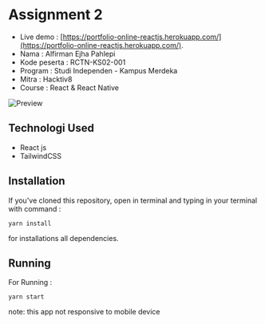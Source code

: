 # Assignment 2

- Live demo : [https://portfolio-online-reactjs.herokuapp.com/](https://portfolio-online-reactjs.herokuapp.com/).
- Nama : Alfirman Ejha Pahlepi
- Kode peserta : RCTN-KS02-001
- Program : Studi Independen - Kampus Merdeka
- Mitra : Hacktiv8
- Course : React & React Native

![Preview](https://firebasestorage.googleapis.com/v0/b/image-storage-aaa6b.appspot.com/o/portofolio-online.png?alt=media&token=6feacf78-30c4-432a-865d-5f8a07ef7675)

## Technologi Used
- React js
- TailwindCSS

## Installation
If you've cloned this repository, open in terminal and typing in your terminal with command :
```
yarn install
```
for installations all dependencies.

## Running
For Running :
```
yarn start
```

note: this app not responsive to mobile device